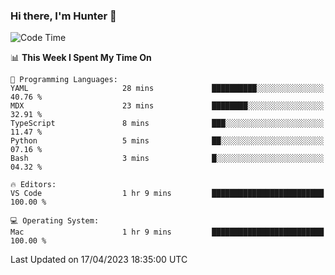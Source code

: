 ### Hi there, I'm Hunter 👋

<!--
**huntermatrix/huntermatrix** is a ✨ _special_ ✨ repository because its `README.md` (this file) appears on your GitHub profile.

Here are some ideas to get you started:

- 🔭 I’m currently working on ...
- 🌱 I’m currently learning ...
- 👯 I’m looking to collaborate on ...
- 🤔 I’m looking for help with ...
- 💬 Ask me about ...
- 📫 How to reach me: ...
- 😄 Pronouns: ...
- ⚡ Fun fact: ...
-->

<!--START_SECTION:waka-->
![Code Time](http://img.shields.io/badge/Code%20Time-62%20hrs%2018%20mins-blue)

📊 **This Week I Spent My Time On** 

```text
💬 Programming Languages: 
YAML                     28 mins             ██████████░░░░░░░░░░░░░░░   40.76 % 
MDX                      23 mins             ████████░░░░░░░░░░░░░░░░░   32.91 % 
TypeScript               8 mins              ███░░░░░░░░░░░░░░░░░░░░░░   11.47 % 
Python                   5 mins              ██░░░░░░░░░░░░░░░░░░░░░░░   07.16 % 
Bash                     3 mins              █░░░░░░░░░░░░░░░░░░░░░░░░   04.32 % 

🔥 Editors: 
VS Code                  1 hr 9 mins         █████████████████████████   100.00 % 

💻 Operating System: 
Mac                      1 hr 9 mins         █████████████████████████   100.00 % 
```


 Last Updated on 17/04/2023 18:35:00 UTC
<!--END_SECTION:waka-->
